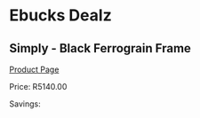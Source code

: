 
# Ebucks Dealz
## Simply - Black Ferrograin Frame
[Product Page](https://www.ebucks.com/web/shop/productSelected.do?prodId=960081438&catId=1130195724)

Price: R5140.00

Savings: 


	